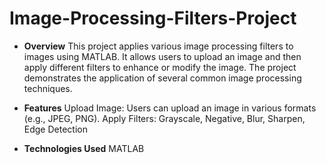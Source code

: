 # Image-Processing-Filters-Project

* **Overview**
This project applies various image processing filters to images using MATLAB. It allows users to upload an image and then apply different filters to enhance or modify the image. The project demonstrates the application of several common image processing techniques.

* **Features**
Upload Image: Users can upload an image in various formats (e.g., JPEG, PNG).
Apply Filters:
Grayscale,
Negative,
Blur,
Sharpen,
Edge Detection


* **Technologies Used**
MATLAB
